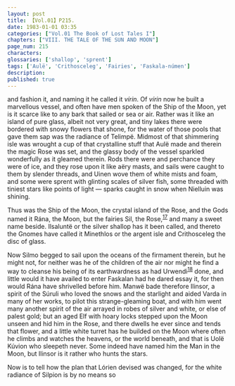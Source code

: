 ```yaml
---
layout: post
title: 【Vol.01】P215.
date: 1983-01-01 03:35
categories: ["Vol.01 The Book of Lost Tales I"]
chapters: ["VIII. THE TALE OF THE SUN AND MOON"]
page_num: 215
characters: 
glossaries: ['shallop', 'sprent']
tags: ['Aulë', 'Crithosceleg', 'Fairies', 'Faskala-númen']
description: 
published: true
---
```


<p style="text-indent: 0;">
and fashion it, and naming it he called it <I>vírin</I>. Of <I>vírin</I> now he built a marvellous vessel, and often have men spoken of the Ship of the Moon, yet is it scarce like to any bark that sailed or sea or air. Rather was it like an island of pure glass, albeit not very great, and tiny lakes there were bordered with snowy flowers that shone, for the water of those pools that gave them sap was the radiance of Telimpë. Midmost of that shimmering isle was wrought a cup of that crystalline stuff that Aulë made and therein the magic Rose was set, and the glassy body of the vessel sparkled wonderfully as it gleamed therein. Rods there were and perchance they were of ice, and they rose upon it like aëry masts, and sails were caught to them by slender threads, and Uinen wove them of white mists and foam, and some were sprent with glinting scales of silver fish, some threaded with tiniest stars like points of light — sparks caught in snow when Nielluin was shining.
</p>

Thus was the Ship of the Moon, the crystal island of the Rose, and the Gods named it Rána, the Moon, but the fairies Sil, the Rose,<SUP>[17]({{site.baseurl}}/vol01-p220)</SUP> and many a sweet name beside. Ilsaluntë or the silver shallop has it been called, and thereto the Gnomes have called it Minethlos or the argent isle and Crithosceleg the disc of glass.

Now Silmo begged to sail upon the oceans of the firmament therein, but he might not, for neither was he of the children of the air nor might he find a way to cleanse his being of its earthwardness as had Urwendi<SUP>[18]({{site.baseurl}}/vol01-p220)</SUP> done, and little would it have availed to enter Faskalan had he dared essay it, for then would Rána have shrivelled before him. Manwë bade therefore Ilinsor, a spirit of the Súruli who loved the snows and the starlight and aided Varda in many of her works, to pilot this strange-gleaming boat, and with him went many another spirit of the air arrayed in robes of silver and white, or else of palest gold; but an aged Elf with hoary locks stepped upon the Moon unseen and hid him in the Rose, and there dwells he ever since and tends that flower, and a little white turret has he builded on the Moon where often he climbs and watches the heavens, or the world beneath, and that is Uolë Kúvion who sleepeth never. Some indeed have named him the Man in the Moon, but Ilinsor is it rather who hunts the stars.

Now is to tell how the plan that Lórien devised was changed, for the white radiance of Silpion is by no means so

